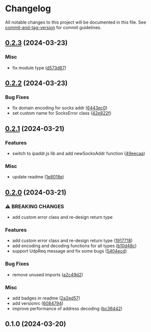 # Changelog

All notable changes to this project will be documented in this file. See [commit-and-tag-version](https://github.com/absolute-version/commit-and-tag-version) for commit guidelines.

## [0.2.3](https://github.com/DCsunset/socks5-protocol/compare/v0.2.2...v0.2.3) (2024-03-23)


### Misc

* fix module type ([d573d87](https://github.com/DCsunset/socks5-protocol/commit/d573d87661a31c856fa4fc95557878e77d84edaa))

## [0.2.2](https://github.com/DCsunset/socks5-protocol/compare/v0.2.1...v0.2.2) (2024-03-23)


### Bug Fixes

* fix domain encoding for socks addr ([6443ec0](https://github.com/DCsunset/socks5-protocol/commit/6443ec00e8764f3f5b09069a0321ec5beaee40d3))
* set custom name for SocksError class ([42e822f](https://github.com/DCsunset/socks5-protocol/commit/42e822f270702d91ad6ed874e8f3ffb44556c6a2))

## [0.2.1](https://github.com/DCsunset/socks5-protocol/compare/v0.2.0...v0.2.1) (2024-03-21)


### Features

* switch to ipaddr.js lib and add newSocksAddr function ([49eecaa](https://github.com/DCsunset/socks5-protocol/commit/49eecaa08b5254afcfe378aa7948303134ea13df))


### Misc

* update readme ([1e8018e](https://github.com/DCsunset/socks5-protocol/commit/1e8018ec0f7f8ab28f1f52f86a02e4ff2fdbef38))

## [0.2.0](https://github.com/DCsunset/socks5-protocol/compare/v0.1.0...v0.2.0) (2024-03-21)


### ⚠ BREAKING CHANGES

* add custom error class and re-design return type

### Features

* add custom error class and re-design return type ([1917718](https://github.com/DCsunset/socks5-protocol/commit/19177189f8ade92481afbfb460743315c6e03897))
* add encoding and decoding functions for all types ([b10d48c](https://github.com/DCsunset/socks5-protocol/commit/b10d48c166a78e67d606c797678650ec917c951e))
* support UdpReq message and fix some bugs ([5404ecd](https://github.com/DCsunset/socks5-protocol/commit/5404ecd399724dbfed66b8b7e8c51e2f42b1fe29))


### Bug Fixes

* remove unused imports ([a2c49d2](https://github.com/DCsunset/socks5-protocol/commit/a2c49d21cfecc877863a39b1f21ca0f9c314c712))


### Misc

* add badges in readme ([2a2ed57](https://github.com/DCsunset/socks5-protocol/commit/2a2ed577e2f1bdbde28922c069a6eea94102ce9e))
* add versionrc ([6084794](https://github.com/DCsunset/socks5-protocol/commit/60847949f6b031ff509c24c07c21f13624c8f814))
* improve performance of address decoding ([bc36442](https://github.com/DCsunset/socks5-protocol/commit/bc364423a6d8974131236d1194751d82f6657554))

## 0.1.0 (2024-03-20)
